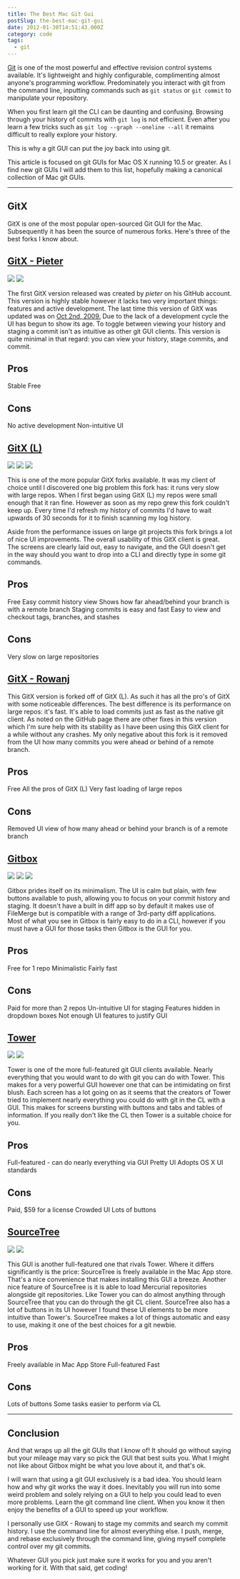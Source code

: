 ```yaml
---
title: The Best Mac Git Gui
postSlug: the-best-mac-git-gui
date: 2012-01-30T14:51:43.000Z
category: code
tags:
  - git
---
```


<a href="http://en.wikipedia.org/wiki/Git_(software)">Git</a> is one of the most powerful and effective revision control systems available. It's lightweight and highly configurable, complimenting almost anyone's programming workflow. Predominately you interact with git from the command line, inputting commands such as `git status` or `git commit` to manipulate your repository.

When you first learn git the CLI can be daunting and confusing. Browsing through your history of commits with `git log` is not efficient. Even after you learn a few tricks such as `git log --graph --oneline --all` it remains difficult to really explore your history.

This is why a git GUI can put the joy back into using git.

This article is focused on git GUIs for Mac OS X running 10.5 or greater. As I find new git GUIs I will add them to this list, hopefully making a canonical collection of Mac git GUIs.

<hr />

<h2>GitX</h2>
GitX is one of the most popular open-sourced Git GUI for the Mac. Subsequently it has been the source of numerous forks. Here's three of the best forks I know about.
<h2><a href="http://gitx.frim.nl/">GitX - Pieter</a></h2>
<img src="/images/posts/2012/01/GitX-pieter01.png" />
<img src="/images/posts/2012/01/GitX-pieter02.png" />

The first GitX version released was created by <em>pieter</em> on his GitHub account. This version is highly stable however it lacks two very important things: features and active development. The last time this version of GitX was updated was on <a href="https://github.com/pieter/gitx/commits/master">Oct 2nd, 2009.</a> Due to the lack of a development cycle the UI has begun to show its age. To toggle between viewing your history and staging a commit isn't as intuitive as other git GUI clients. This version is quite minimal in that regard: you can view your history, stage commits, and commit.

## Pros

Stable
Free

## Cons

No active development
Non-intuitive UI

<h2><a href="http://gitx.laullon.com/">GitX (L)</a></h2>
<img src="/images/posts/2012/01/GitX-l01.png" />
<img src="/images/posts/2012/01/GitX-l02.png" />
<img src="/images/posts/2012/01/GitX-l03.png" />

This is one of the more popular GitX forks available. It was my client of choice until I discovered one big problem this fork has: it runs very slow with large repos. When I first began using GitX (L) my repos were small enough that it ran fine. However as soon as my repo grew this fork couldn't keep up. Every time I'd refresh my history of commits I'd have to wait upwards of 30 seconds for it to finish scanning my log history.

Aside from the performance issues on large git projects this fork brings a lot of nice UI improvements. The overall usability of this GitX client is great. The screens are clearly laid out, easy to navigate, and the GUI doesn't get in the way should you want to drop into a CLI and directly type in some git commands.

## Pros

Free
Easy commit history view
Shows how far ahead/behind your branch is with a remote branch
Staging commits is easy and fast
Easy to view and checkout tags, branches, and stashes

## Cons

Very slow on large repositories

<h2><a href="https://github.com/rowanj/gitx">GitX - Rowanj</a></h2>
This GitX version is forked off of GitX (L). As such it has all the pro's of GitX with some noticeable differences. The best difference is its performance on large repos: it's fast. It's able to load commits just as fast as the native git client. As noted on the GitHub page there are other fixes in this version which I'm sure help with its stability as I have been using this GitX client for a while without any crashes. My only negative about this fork is it removed from the UI how many commits you were ahead or behind of a remote branch.

## Pros

Free
All the pros of GitX (L)
Very fast loading of large repos

## Cons

Removed UI view of how many ahead or behind your branch is of a remote branch

<h2><a href="http://gitboxapp.com/">Gitbox</a></h2>
<img src="/images/posts/2012/01/Gitbox-01.png" />
<img src="/images/posts/2012/01/Gitbox-02.png" />
<img src="/images/posts/2012/01/Gitbox-03.png" />

Gitbox prides itself on its minimalism. The UI is calm but plain, with few buttons available to push, allowing you to focus on your commit history and staging. It doesn't have a built in diff app so by default it makes use of FileMerge but is compatible with a range of 3rd-party diff applications. Most of what you see in Gitbox is fairly easy to do in a CLI, however if you must have a GUI for those tasks then Gitbox is the GUI for you.

## Pros

Free for 1 repo
Minimalistic
Fairly fast

## Cons

Paid for more than 2 repos
Un-intuitive UI for staging
Features hidden in dropdown boxes
Not enough UI features to justify GUI

<h2><a href="http://www.git-tower.com/">Tower</a></h2>
<img src="/images/posts/2012/01/tower-01.png" />
<img src="/images/posts/2012/01/tower-02.png" />

Tower is one of the more full-featured git GUI clients available. Nearly everything that you would want to do with git you can do with Tower. This makes for a very powerful GUI however one that can be intimidating on first blush. Each screen has a lot going on as it seems that the creators of Tower tried to implement nearly everything you could do with git in the CL with a GUI. This makes for screens bursting with buttons and tabs and tables of information. If you really don't like the CL then Tower is a suitable choice for you.

## Pros

Full-featured - can do nearly everything via GUI
Pretty UI
Adopts OS X UI standards

## Cons

Paid, \$59 for a license
Crowded UI
Lots of buttons

<h2><a href="http://www.sourcetreeapp.com/">SourceTree</a></h2>
<img src="/images/posts/2012/01/sourcetree-01.png" />
<img src="/images/posts/2012/01/sourcetree-02.png" />

This GUI is another full-featured one that rivals Tower. Where it differs significantly is the price: SourceTree is freely available in the Mac App store. That's a nice convenience that makes installing this GUI a breeze. Another nice feature of SourceTree is it is able to load Mercurial repositories alongside git repositories. Like Tower you can do almost anything through SourceTree that you can do through the git CL client. SourceTree also has a lot of buttons in its UI however I found these UI elements to be more intuitive than Tower's. SourceTree makes a lot of things automatic and easy to use, making it one of the best choices for a git newbie.

## Pros

Freely available in Mac App Store
Full-featured
Fast

## Cons

Lots of buttons
Some tasks easier to perform via CL

<hr />

<h2>Conclusion</h2>

And that wraps up all the git GUIs that I know of! It should go without saying but your mileage may vary so pick the GUI that best suits you. What I might not like about Gitbox might be what you love about it, and that's ok.

I will warn that using a git GUI exclusively is a bad idea. You should learn how and why git works the way it does. Inevitably you will run into some weird problem and solely relying on a GUI to help you could lead to even more problems. Learn the git command line client. When you know it then enjoy the benefits of a GUI to speed up your workflow.

I personally use GitX - Rowanj to stage my commits and search my commit history. I use the command line for almost everything else. I push, merge, and rebase exclusively through the command line, giving myself complete control over my git commits.

Whatever GUI you pick just make sure it works for you and you aren't working for it. With that said, get coding!
